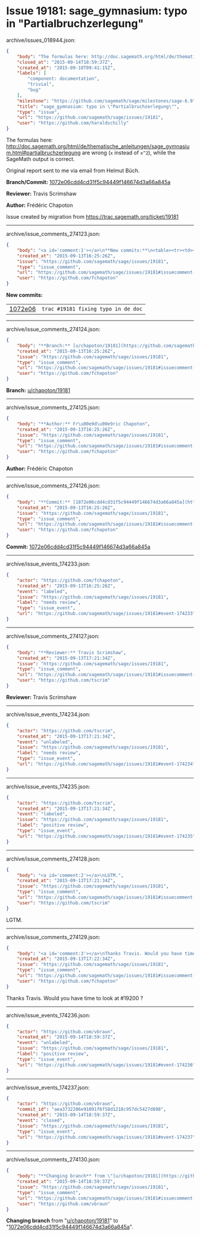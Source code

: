 # Issue 19181: sage_gymnasium: typo in "Partialbruchzerlegung"

archive/issues_018944.json:
```json
{
    "body": "The formulas here: http://doc.sagemath.org/html/de/thematische_anleitungen/sage_gymnasium.html#partialbruchzerlegung are wrong (`x` instead of `x^2`), while the SageMath output is correct.\n\nOriginal report sent to me via email from Helmut B\u00fcch.\n\n**Branch/Commit:** [1072e06cdd4cd31f5c94449f146674d3a66a845a](https://github.com/sagemath/sagetrac-mirror/commit/1072e06cdd4cd31f5c94449f146674d3a66a845a)\n\n**Reviewer:** Travis Scrimshaw\n\n**Author:** Fr\u00e9d\u00e9ric Chapoton\n\nIssue created by migration from https://trac.sagemath.org/ticket/19181\n\n",
    "closed_at": "2015-09-14T18:59:37Z",
    "created_at": "2015-09-10T09:41:15Z",
    "labels": [
        "component: documentation",
        "trivial",
        "bug"
    ],
    "milestone": "https://github.com/sagemath/sage/milestones/sage-6.9",
    "title": "sage_gymnasium: typo in \"Partialbruchzerlegung\"",
    "type": "issue",
    "url": "https://github.com/sagemath/sage/issues/19181",
    "user": "https://github.com/haraldschilly"
}
```
The formulas here: http://doc.sagemath.org/html/de/thematische_anleitungen/sage_gymnasium.html#partialbruchzerlegung are wrong (`x` instead of `x^2`), while the SageMath output is correct.

Original report sent to me via email from Helmut Büch.

**Branch/Commit:** [1072e06cdd4cd31f5c94449f146674d3a66a845a](https://github.com/sagemath/sagetrac-mirror/commit/1072e06cdd4cd31f5c94449f146674d3a66a845a)

**Reviewer:** Travis Scrimshaw

**Author:** Frédéric Chapoton

Issue created by migration from https://trac.sagemath.org/ticket/19181





---

archive/issue_comments_274123.json:
```json
{
    "body": "<a id='comment:1'></a>\n**New commits:**\n<table><tr><td><a href=\"https://github.com/sagemath/sagetrac-mirror/commit/1072e06cdd4cd31f5c94449f146674d3a66a845a\">1072e06</a></td><td><code>trac #19181 fixing typo in de doc</code></td></tr></table>\n",
    "created_at": "2015-09-13T16:25:26Z",
    "issue": "https://github.com/sagemath/sage/issues/19181",
    "type": "issue_comment",
    "url": "https://github.com/sagemath/sage/issues/19181#issuecomment-274123",
    "user": "https://github.com/fchapoton"
}
```

<a id='comment:1'></a>
**New commits:**
<table><tr><td><a href="https://github.com/sagemath/sagetrac-mirror/commit/1072e06cdd4cd31f5c94449f146674d3a66a845a">1072e06</a></td><td><code>trac #19181 fixing typo in de doc</code></td></tr></table>




---

archive/issue_comments_274124.json:
```json
{
    "body": "**Branch:** [u/chapoton/19181](https://github.com/sagemath/sagetrac-mirror/tree/u/chapoton/19181)",
    "created_at": "2015-09-13T16:25:26Z",
    "issue": "https://github.com/sagemath/sage/issues/19181",
    "type": "issue_comment",
    "url": "https://github.com/sagemath/sage/issues/19181#issuecomment-274124",
    "user": "https://github.com/fchapoton"
}
```

**Branch:** [u/chapoton/19181](https://github.com/sagemath/sagetrac-mirror/tree/u/chapoton/19181)



---

archive/issue_comments_274125.json:
```json
{
    "body": "**Author:** Fr\u00e9d\u00e9ric Chapoton",
    "created_at": "2015-09-13T16:25:26Z",
    "issue": "https://github.com/sagemath/sage/issues/19181",
    "type": "issue_comment",
    "url": "https://github.com/sagemath/sage/issues/19181#issuecomment-274125",
    "user": "https://github.com/fchapoton"
}
```

**Author:** Frédéric Chapoton



---

archive/issue_comments_274126.json:
```json
{
    "body": "**Commit:** [1072e06cdd4cd31f5c94449f146674d3a66a845a](https://github.com/sagemath/sagetrac-mirror/commit/1072e06cdd4cd31f5c94449f146674d3a66a845a)",
    "created_at": "2015-09-13T16:25:26Z",
    "issue": "https://github.com/sagemath/sage/issues/19181",
    "type": "issue_comment",
    "url": "https://github.com/sagemath/sage/issues/19181#issuecomment-274126",
    "user": "https://github.com/fchapoton"
}
```

**Commit:** [1072e06cdd4cd31f5c94449f146674d3a66a845a](https://github.com/sagemath/sagetrac-mirror/commit/1072e06cdd4cd31f5c94449f146674d3a66a845a)



---

archive/issue_events_174233.json:
```json
{
    "actor": "https://github.com/fchapoton",
    "created_at": "2015-09-13T16:25:26Z",
    "event": "labeled",
    "issue": "https://github.com/sagemath/sage/issues/19181",
    "label": "needs review",
    "type": "issue_event",
    "url": "https://github.com/sagemath/sage/issues/19181#event-174233"
}
```



---

archive/issue_comments_274127.json:
```json
{
    "body": "**Reviewer:** Travis Scrimshaw",
    "created_at": "2015-09-13T17:21:34Z",
    "issue": "https://github.com/sagemath/sage/issues/19181",
    "type": "issue_comment",
    "url": "https://github.com/sagemath/sage/issues/19181#issuecomment-274127",
    "user": "https://github.com/tscrim"
}
```

**Reviewer:** Travis Scrimshaw



---

archive/issue_events_174234.json:
```json
{
    "actor": "https://github.com/tscrim",
    "created_at": "2015-09-13T17:21:34Z",
    "event": "unlabeled",
    "issue": "https://github.com/sagemath/sage/issues/19181",
    "label": "needs review",
    "type": "issue_event",
    "url": "https://github.com/sagemath/sage/issues/19181#event-174234"
}
```



---

archive/issue_events_174235.json:
```json
{
    "actor": "https://github.com/tscrim",
    "created_at": "2015-09-13T17:21:34Z",
    "event": "labeled",
    "issue": "https://github.com/sagemath/sage/issues/19181",
    "label": "positive review",
    "type": "issue_event",
    "url": "https://github.com/sagemath/sage/issues/19181#event-174235"
}
```



---

archive/issue_comments_274128.json:
```json
{
    "body": "<a id='comment:2'></a>\nLGTM.",
    "created_at": "2015-09-13T17:21:34Z",
    "issue": "https://github.com/sagemath/sage/issues/19181",
    "type": "issue_comment",
    "url": "https://github.com/sagemath/sage/issues/19181#issuecomment-274128",
    "user": "https://github.com/tscrim"
}
```

<a id='comment:2'></a>
LGTM.



---

archive/issue_comments_274129.json:
```json
{
    "body": "<a id='comment:3'></a>\nThanks Travis. Would you have time to look at #19200 ?",
    "created_at": "2015-09-13T17:22:34Z",
    "issue": "https://github.com/sagemath/sage/issues/19181",
    "type": "issue_comment",
    "url": "https://github.com/sagemath/sage/issues/19181#issuecomment-274129",
    "user": "https://github.com/fchapoton"
}
```

<a id='comment:3'></a>
Thanks Travis. Would you have time to look at #19200 ?



---

archive/issue_events_174236.json:
```json
{
    "actor": "https://github.com/vbraun",
    "created_at": "2015-09-14T18:59:37Z",
    "event": "unlabeled",
    "issue": "https://github.com/sagemath/sage/issues/19181",
    "label": "positive review",
    "type": "issue_event",
    "url": "https://github.com/sagemath/sage/issues/19181#event-174236"
}
```



---

archive/issue_events_174237.json:
```json
{
    "actor": "https://github.com/vbraun",
    "commit_id": "aea3732206e91091f6f58d1218c957dc5427d898",
    "created_at": "2015-09-14T18:59:37Z",
    "event": "closed",
    "issue": "https://github.com/sagemath/sage/issues/19181",
    "type": "issue_event",
    "url": "https://github.com/sagemath/sage/issues/19181#event-174237"
}
```



---

archive/issue_comments_274130.json:
```json
{
    "body": "**Changing branch** from \"[u/chapoton/19181](https://github.com/sagemath/sagetrac-mirror/tree/u/chapoton/19181)\" to \"[1072e06cdd4cd31f5c94449f146674d3a66a845a](https://github.com/sagemath/sagetrac-mirror/commit/1072e06cdd4cd31f5c94449f146674d3a66a845a)\".",
    "created_at": "2015-09-14T18:59:37Z",
    "issue": "https://github.com/sagemath/sage/issues/19181",
    "type": "issue_comment",
    "url": "https://github.com/sagemath/sage/issues/19181#issuecomment-274130",
    "user": "https://github.com/vbraun"
}
```

**Changing branch** from "[u/chapoton/19181](https://github.com/sagemath/sagetrac-mirror/tree/u/chapoton/19181)" to "[1072e06cdd4cd31f5c94449f146674d3a66a845a](https://github.com/sagemath/sagetrac-mirror/commit/1072e06cdd4cd31f5c94449f146674d3a66a845a)".
